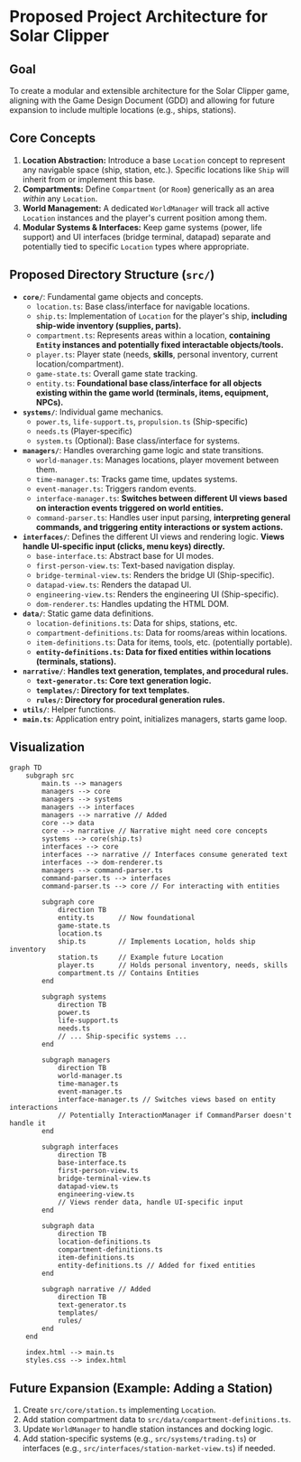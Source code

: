 # Proposed Project Architecture for Solar Clipper

## Goal

To create a modular and extensible architecture for the Solar Clipper game, aligning with the Game Design Document (GDD) and allowing for future expansion to include multiple locations (e.g., ships, stations).

## Core Concepts

1.  **Location Abstraction:** Introduce a base `Location` concept to represent any navigable space (ship, station, etc.). Specific locations like `Ship` will inherit from or implement this base.
2.  **Compartments:** Define `Compartment` (or `Room`) generically as an area *within* any `Location`.
3.  **World Management:** A dedicated `WorldManager` will track all active `Location` instances and the player's current position among them.
4.  **Modular Systems & Interfaces:** Keep game systems (power, life support) and UI interfaces (bridge terminal, datapad) separate and potentially tied to specific `Location` types where appropriate.

## Proposed Directory Structure (`src/`)

*   **`core/`**: Fundamental game objects and concepts.
    *   `location.ts`: Base class/interface for navigable locations.
    *   `ship.ts`: Implementation of `Location` for the player's ship, **including ship-wide inventory (supplies, parts).**
    *   `compartment.ts`: Represents areas within a location, **containing `Entity` instances and potentially fixed interactable objects/tools.**
    *   `player.ts`: Player state (needs, **skills**, personal inventory, current location/compartment).
    *   `game-state.ts`: Overall game state tracking.
    *   `entity.ts`: **Foundational base class/interface for all objects existing within the game world (terminals, items, equipment, NPCs).**
*   **`systems/`**: Individual game mechanics.
    *   `power.ts`, `life-support.ts`, `propulsion.ts` (Ship-specific)
    *   `needs.ts` (Player-specific)
    *   `system.ts` (Optional): Base class/interface for systems.
*   **`managers/`**: Handles overarching game logic and state transitions.
    *   `world-manager.ts`: Manages locations, player movement between them.
    *   `time-manager.ts`: Tracks game time, updates systems.
    *   `event-manager.ts`: Triggers random events.
    *   `interface-manager.ts`: **Switches between different UI views based on interaction events triggered on world entities.**
    *   `command-parser.ts`: Handles user input parsing, **interpreting general commands, and triggering entity interactions or system actions.**
*   **`interfaces/`**: Defines the different UI views and rendering logic. **Views handle UI-specific input (clicks, menu keys) directly.**
    *   `base-interface.ts`: Abstract base for UI modes.
    *   `first-person-view.ts`: Text-based navigation display.
    *   `bridge-terminal-view.ts`: Renders the bridge UI (Ship-specific).
    *   `datapad-view.ts`: Renders the datapad UI.
    *   `engineering-view.ts`: Renders the engineering UI (Ship-specific).
    *   `dom-renderer.ts`: Handles updating the HTML DOM.
*   **`data/`**: Static game data definitions.
    *   `location-definitions.ts`: Data for ships, stations, etc.
    *   `compartment-definitions.ts`: Data for rooms/areas within locations.
    *   `item-definitions.ts`: Data for items, tools, etc. (potentially portable).
    *   **`entity-definitions.ts`: Data for fixed entities within locations (terminals, stations).**
*   **`narrative/`**: **Handles text generation, templates, and procedural rules.**
    *   **`text-generator.ts`: Core text generation logic.**
    *   **`templates/`: Directory for text templates.**
    *   **`rules/`: Directory for procedural generation rules.**
*   **`utils/`**: Helper functions.
*   **`main.ts`**: Application entry point, initializes managers, starts game loop.

## Visualization

```mermaid
graph TD
    subgraph src
        main.ts --> managers
        managers --> core
        managers --> systems
        managers --> interfaces
        managers --> narrative // Added
        core --> data
        core --> narrative // Narrative might need core concepts
        systems --> core(ship.ts)
        interfaces --> core
        interfaces --> narrative // Interfaces consume generated text
        interfaces --> dom-renderer.ts
        managers --> command-parser.ts
        command-parser.ts --> interfaces
        command-parser.ts --> core // For interacting with entities

        subgraph core
            direction TB
            entity.ts      // Now foundational
            game-state.ts
            location.ts
            ship.ts        // Implements Location, holds ship inventory
            station.ts     // Example future Location
            player.ts      // Holds personal inventory, needs, skills
            compartment.ts // Contains Entities
        end

        subgraph systems
            direction TB
            power.ts
            life-support.ts
            needs.ts
            // ... Ship-specific systems ...
        end

        subgraph managers
            direction TB
            world-manager.ts
            time-manager.ts
            event-manager.ts
            interface-manager.ts // Switches views based on entity interactions
            // Potentially InteractionManager if CommandParser doesn't handle it
        end

        subgraph interfaces
            direction TB
            base-interface.ts
            first-person-view.ts
            bridge-terminal-view.ts
            datapad-view.ts
            engineering-view.ts
            // Views render data, handle UI-specific input
        end

        subgraph data
            direction TB
            location-definitions.ts
            compartment-definitions.ts
            item-definitions.ts
            entity-definitions.ts // Added for fixed entities
        end

        subgraph narrative // Added
            direction TB
            text-generator.ts
            templates/
            rules/
        end
    end

    index.html --> main.ts
    styles.css --> index.html
```

## Future Expansion (Example: Adding a Station)

1.  Create `src/core/station.ts` implementing `Location`.
2.  Add station compartment data to `src/data/compartment-definitions.ts`.
3.  Update `WorldManager` to handle station instances and docking logic.
4.  Add station-specific systems (e.g., `src/systems/trading.ts`) or interfaces (e.g., `src/interfaces/station-market-view.ts`) if needed.